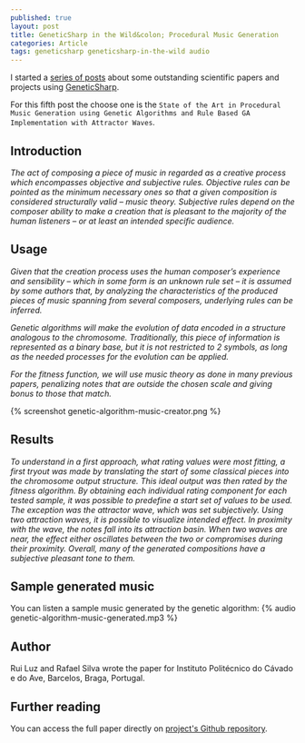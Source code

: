 ```yaml
---
published: true
layout: post
title: GeneticSharp in the Wild&colon; Procedural Music Generation
categories: Article
tags: geneticsharp geneticsharp-in-the-wild audio
---
```

I started a [series of posts](/tags/geneticsharp-in-the-wild/) about some outstanding scientific papers and projects using [GeneticSharp](https://github.com/giacomelli/GeneticSharp).

For this fifth post the choose one is the `State of the Art in Procedural Music Generation using Genetic Algorithms and Rule Based GA Implementation with Attractor Waves`.

## Introduction
*The act of composing a piece of music in regarded as a creative process which encompasses objective and subjective rules. Objective rules can be pointed as the minimum necessary ones so that a given composition is considered structurally valid –
music theory. Subjective rules depend on the composer ability to make a creation that is pleasant to the majority of the human listeners – or at least an intended specific audience.*
 
## Usage
*Given that the creation process uses the human composer’s experience and sensibility – which in some form is an unknown rule set – it is assumed by some authors that, by analyzing the characteristics of the produced pieces of music spanning from
several composers, underlying rules can be inferred.*

*Genetic algorithms will make the evolution of data encoded in a structure analogous to the chromosome. Traditionally, this piece of information is represented as a binary base, but it is not restricted to 2 symbols, as long as the needed processes for  the evolution can be applied.*

*For the fitness function, we will use music theory as done in many previous papers, penalizing notes that are outside the chosen scale and giving bonus to those that match.*

{% screenshot genetic-algorithm-music-creator.png %}

## Results
*To understand in a first approach, what rating values were most fitting, a first tryout was made by translating the start of some classical pieces into the chromosome output structure. This ideal output was then rated by the fitness algorithm. By obtaining each individual rating component for each tested sample, it was possible to predefine a start set of values to be used. The exception was the attractor wave, which was set subjectively.
Using two attraction waves, it is possible to visualize intended effect. In proximity  with the wave, the notes fall into its attraction basin. When two waves are near, the  effect either oscillates between the two or compromises during their proximity.
Overall, many of the generated compositions have a subjective pleasant tone to  them.*

## Sample generated music
You can listen a sample music generated by the genetic algorithm:
{% audio genetic-algorithm-music-generated.mp3 %}

## Author
Rui Luz and Rafael Silva wrote the paper for Instituto Politécnico do Cávado e do Ave, Barcelos, Braga, Portugal.

## Further reading
You can access the full paper directly on [project's Github repository](https://github.com/tinocolight/MusicGeneratiorWithIAGenetic).